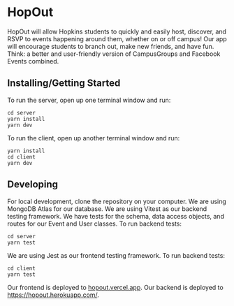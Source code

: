 # HopOut
HopOut will allow Hopkins students to quickly and easily host, discover, and RSVP to events happening around them, whether on or off campus! Our app will encourage students to branch out, make new friends, and have fun. Think: a better and user-friendly version of CampusGroups and Facebook Events combined. 
## Installing/Getting Started
To run the server, open up one terminal window and run:
```shell
cd server
yarn install
yarn dev
```
To run the client, open up another terminal window and run:
```shell
yarn install
cd client
yarn dev
```
## Developing
For local development, clone the repository on your computer.
We are using MongoDB Atlas for our database.
We are using Vitest as our backend testing framework. We have tests for the schema, data access objects, and routes for our Event and User classes.
To run backend tests:
```shell
cd server
yarn test
```
We are using Jest as our frontend testing framework.
To run backend tests:
```shell
cd client
yarn test
```
Our frontend is deployed to [hopout.vercel.app](https://hopout.vercel.app/).
Our backend is deployed to https://hopout.herokuapp.com/.
